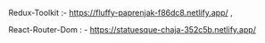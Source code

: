 Redux-Toolkit :- 
https://fluffy-paprenjak-f86dc8.netlify.app/  ,


React-Router-Dom : - 
https://statuesque-chaja-352c5b.netlify.app/


